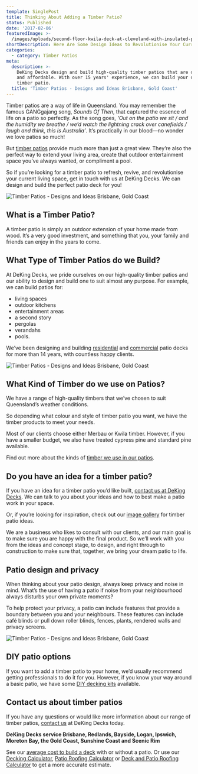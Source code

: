 ```yaml
---
template: SinglePost
title: Thinking About Adding a Timber Patio?
status: Published
date: '2017-02-06'
featuredImage: >-
  /images/uploads/second-floor-kwila-deck-at-cleveland-with-insulated-patio-roof.jpg
shortDescription: Here Are Some Design Ideas to Revolutionise Your Current Living Space
categories:
  - category: Timber Patios
meta:
  description: >-
    DeKing Decks design and build high-quality timber patios that are durable
    and affordable. With over 15 years' experience, we can build your dream
    timber patio.
  title: 'Timber Patios - Designs and Ideas Brisbane, Gold Coast'
---
```

Timber patios are a way of life in Queensland. You may remember the famous GANGgajang song, _Sounds Of Then_, that captured the essence of life on a patio so perfectly. As the song goes, _‘Out on the patio we sit / and the humidity we breathe / we’d watch the lightning crack over canefields / laugh and think, this is Australia’_. It’s practically in our blood—no wonder we love patios so much!

But [timber patios](https://www.dekingdecks.com.au/timber-patios/) provide much more than just a great view. They’re also the perfect way to extend your living area, create that outdoor entertainment space you’ve always wanted, or compliment a pool.

So if you’re looking for a timber patio to refresh, revive, and revolutionise your current living space, get in touch with us at DeKing Decks. We can design and build the perfect patio deck for you!

![Timber Patios - Designs and Ideas Brisbane, Gold Coast](/images/uploads/deking-timber-deck-and-patio-roofing.jpg)

## What is a Timber Patio?

A timber patio is simply an outdoor extension of your home made from wood. It’s a very good investment, and something that you, your family and friends can enjoy in the years to come.

## What Type of Timber Patios do we Build?

At DeKing Decks, we pride ourselves on our high-quality timber patios and our ability to design and build one to suit almost any purpose. For example, we can build patios for:

* living spaces
* outdoor kitchens
* entertainment areas
* a second story
* pergolas
* verandahs
* pools.

We’ve been designing and building [residential](https://www.dekingdecks.com.au/timber-patios/) and [commercial](https://www.dekingdecks.com.au/commercial-decking/) patio decks for more than 14 years, with countless happy clients.

![Timber Patios - Designs and Ideas Brisbane, Gold Coast](/images/uploads/second-floor-kwila-deck-at-cleveland-with-insulated-patio-roof.jpg)

## What Kind of Timber do we use on Patios?

We have a range of high-quality timbers that we’ve chosen to suit Queensland’s weather conditions.

So depending what colour and style of timber patio you want, we have the timber products to meet your needs.

Most of our clients choose either Merbau or Kwila timber. However, if you have a smaller budget, we also have treated cypress pine and standard pine available.

Find out more about the kinds of [timber we use in our patios](https://www.dekingdecks.com.au/services/timber-decks/).

## Do you have an idea for a timber patio?

If you have an idea for a timber patio you’d like built, [contact us at DeKing Decks](https://www.dekingdecks.com.au/contact-us/). We can talk to you about your ideas and how to best make a patio work in your space.

Or, if you’re looking for inspiration, check out our [image gallery](https://www.dekingdecks.com.au/projects/) for timber patio ideas.

We are a business who likes to consult with our clients, and our main goal is to make sure you are happy with the final product. So we’ll work with you from the ideas and concept stage, to design, and right through to construction to make sure that, together, we bring your dream patio to life.

## Patio design and privacy

When thinking about your patio design, always keep privacy and noise in mind. What’s the use of having a patio if noise from your neighbourhood always disturbs your own private moments?

To help protect your privacy, a patio can include features that provide a boundary between you and your neighbours. These features can include café blinds or pull down roller blinds, fences, plants, rendered walls and privacy screens.

![Timber Patios - Designs and Ideas Brisbane, Gold Coast](/images/uploads/timber-patios-designs-and-ideas-brisbane-gold-coast.jpg)

## DIY patio options

If you want to add a timber patio to your home, we’d usually recommend getting professionals to do it for you. However, if you know your way around a basic patio, we have some [DIY decking kits](https://www.dekingdecks.com.au/product-category/diy-decking-kits/) available.

## Contact us about timber patios

If you have any questions or would like more information about our range of timber patios, [contact us](https://www.dekingdecks.com.au/contact-us/) at DeKing Decks today.

**DeKing Decks service Brisbane, Redlands, Bayside, Logan, Ipswich, Moreton Bay, the Gold Coast, Sunshine Coast and Scenic Rim**

See our [average cost to build a deck](https://www.dekingdecks.com.au/price-guide/) with or without a patio. Or use our [Decking Calculator](https://www.dekingdecks.com.au/decking-calculator), [Patio Roofing Calculator](https://www.dekingdecks.com.au/patio-calculator/) or [Deck and Patio Roofing Calculator](https://www.dekingdecks.com.au/deck-and-roofing-calculator) to get a more accurate estimate.
